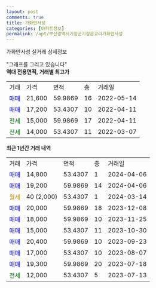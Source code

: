 ```yaml
---
layout: post
comments: true
title: 가화만사성
categories: [아파트정보]
permalink: /apt/부산광역시기장군기장읍교리가화만사성
---
```


가화만사성 실거래 상세정보

<script type="text/javascript">
  google.charts.load('current', {'packages':['line', 'corechart']});
  google.charts.setOnLoadCallback(drawChart);

  function drawChart() {
    var data = new google.visualization.DataTable();
    data.addColumn('date', '거래일');
    data.addColumn('number', "매매");
    data.addColumn('number', "전세");
    data.addColumn('number', "전매");

    data.addRows([[new Date(Date.parse("2024-04-06")), 14800, null, null], [new Date(Date.parse("2024-04-06")), 19200, null, null], [new Date(Date.parse("2024-03-14")), null, null, null], [new Date(Date.parse("2023-12-08")), 20000, null, null], [new Date(Date.parse("2023-11-25")), 18000, null, null], [new Date(Date.parse("2023-10-30")), 15000, null, null], [new Date(Date.parse("2023-09-23")), 20400, null, null], [new Date(Date.parse("2023-08-07")), 17000, null, null], [new Date(Date.parse("2023-07-18")), 19300, null, null], [new Date(Date.parse("2023-07-13")), null, 12000, null]]);

    var options = {
      hAxis: {
        format: 'yyyy/MM/dd'
      },    
      lineWidth: 0,
      pointsVisible: true,    
      title: '최근 1년간 유형별 실거래가 분포',
      legend: { position: 'bottom' }
    };

    var formatter = new google.visualization.NumberFormat({pattern:'###,###'} );
    formatter.format(data, 1);
    formatter.format(data, 2);
    
    setTimeout(function() {
        var chart = new google.visualization.LineChart(document.getElementById('columnchart_material'));
        chart.draw(data, (options));
        document.getElementById('loading').style.display = 'none';
    }, 200);
  }
</script>


<div id="loading" style="z-index:20; display: block; margin-left: 0px">"그래프를 그리고 있습니다"</div>
<div id="columnchart_material" style="width: 95%; margin-left: 0px; display: block"></div>
<!-- contents start -->
<b>역대 전용면적, 거래별 최고가</b>
<table class="sortable">
    <tr>
      <td>거래</td>
      <td>가격</td>
      <td>면적</td>
      <td>층</td>
      <td>거래일</td>
    </tr>
        <tr>
          <td><a style="color: blue">매매</a></td>
          <td>21,600</td>
          <td>59.9869</td>
          <td>16</td>
          <td>2022-05-14</td>
        </tr>            <tr>
          <td><a style="color: blue">매매</a></td>
          <td>17,200</td>
          <td>53.4307</td>
          <td>10</td>
          <td>2022-04-11</td>
        </tr>        
        <tr>
              <td><a style="color: darkgreen">전세</a></td>
              <td>15,000</td>
              <td>59.9869</td>
              <td>17</td>
              <td>2022-04-11</td>
            </tr>            <tr>
              <td><a style="color: darkgreen">전세</a></td>
              <td>14,000</td>
              <td>53.4307</td>
              <td>11</td>
              <td>2022-03-07</td>
            </tr>        
    
</table>

<b>최근 1년간 거래 내역</b>

<table class="sortable">
    <tr>
      <td>거래</td>
      <td>가격</td>
      <td>면적</td>
      <td>층</td>
      <td>거래일</td>
    </tr>
    <tr>
      <td><a style="color: blue">매매</a></td>
      <td>14,800</td>
      <td>53.4307</td>
      <td>1</td>
      <td>2024-04-06</td>
    </tr>          <tr>
      <td><a style="color: blue">매매</a></td>
      <td>19,200</td>
      <td>59.9869</td>
      <td>14</td>
      <td>2024-04-06</td>
    </tr>          <tr>
      <td><a style="color: darkgoldenrod">월세</a></td>
      <td>40 (2,000)</td>
      <td>53.4307</td>
      <td>1</td>
      <td>2024-03-14</td>
    </tr>          <tr>
      <td><a style="color: blue">매매</a></td>
      <td>20,000</td>
      <td>59.9869</td>
      <td>18</td>
      <td>2023-12-08</td>
    </tr>          <tr>
      <td><a style="color: blue">매매</a></td>
      <td>18,000</td>
      <td>59.9869</td>
      <td>10</td>
      <td>2023-11-25</td>
    </tr>          <tr>
      <td><a style="color: blue">매매</a></td>
      <td>15,000</td>
      <td>53.4307</td>
      <td>11</td>
      <td>2023-10-30</td>
    </tr>          <tr>
      <td><a style="color: blue">매매</a></td>
      <td>20,400</td>
      <td>59.9869</td>
      <td>10</td>
      <td>2023-09-23</td>
    </tr>          <tr>
      <td><a style="color: blue">매매</a></td>
      <td>17,000</td>
      <td>53.4307</td>
      <td>10</td>
      <td>2023-08-07</td>
    </tr>          <tr>
      <td><a style="color: blue">매매</a></td>
      <td>19,300</td>
      <td>59.9869</td>
      <td>20</td>
      <td>2023-07-18</td>
    </tr>          <tr>
      <td><a style="color: darkgreen">전세</a></td>
      <td>12,000</td>
      <td>53.4307</td>
      <td>5</td>
      <td>2023-07-13</td>
    </tr>      </table>
<!-- contents end -->    

